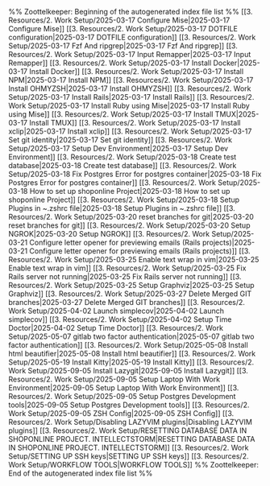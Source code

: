 %% Zoottelkeeper: Beginning of the autogenerated index file list  %%
 [[3. Resources/2. Work Setup/2025-03-17 Configure Mise|2025-03-17 Configure Mise]]
 [[3. Resources/2. Work Setup/2025-03-17 DOTFILE configuration|2025-03-17 DOTFILE configuration]]
 [[3. Resources/2. Work Setup/2025-03-17 Fzf And ripgrep|2025-03-17 Fzf And ripgrep]]
 [[3. Resources/2. Work Setup/2025-03-17 Input Remapper|2025-03-17 Input Remapper]]
 [[3. Resources/2. Work Setup/2025-03-17 Install Docker|2025-03-17 Install Docker]]
 [[3. Resources/2. Work Setup/2025-03-17 Install NPM|2025-03-17 Install NPM]]
 [[3. Resources/2. Work Setup/2025-03-17 Install OHMYZSH|2025-03-17 Install OHMYZSH]]
 [[3. Resources/2. Work Setup/2025-03-17 Install Rails|2025-03-17 Install Rails]]
 [[3. Resources/2. Work Setup/2025-03-17 Install Ruby using Mise|2025-03-17 Install Ruby using Mise]]
 [[3. Resources/2. Work Setup/2025-03-17 Install TMUX|2025-03-17 Install TMUX]]
 [[3. Resources/2. Work Setup/2025-03-17 Install xclip|2025-03-17 Install xclip]]
 [[3. Resources/2. Work Setup/2025-03-17 Set git identity|2025-03-17 Set git identity]]
 [[3. Resources/2. Work Setup/2025-03-17 Setup Dev Environment|2025-03-17 Setup Dev Environment]]
 [[3. Resources/2. Work Setup/2025-03-18 Create test database|2025-03-18 Create test database]]
 [[3. Resources/2. Work Setup/2025-03-18 Fix Postgres Error for postgres container|2025-03-18 Fix Postgres Error for postgres container]]
 [[3. Resources/2. Work Setup/2025-03-18 How to set up shoponline Project|2025-03-18 How to set up shoponline Project]]
 [[3. Resources/2. Work Setup/2025-03-18 Setup Plugins in ~.zshrc file|2025-03-18 Setup Plugins in ~.zshrc file]]
 [[3. Resources/2. Work Setup/2025-03-20 reset branches for git|2025-03-20 reset branches for git]]
 [[3. Resources/2. Work Setup/2025-03-20 Setup NGROK|2025-03-20 Setup NGROK]]
 [[3. Resources/2. Work Setup/2025-03-21 Configure letter opener for previewing emails (Rails projects)|2025-03-21 Configure letter opener for previewing emails (Rails projects)]]
 [[3. Resources/2. Work Setup/2025-03-25 Enable text wrap in vim|2025-03-25 Enable text wrap in vim]]
 [[3. Resources/2. Work Setup/2025-03-25 Fix Rails server not running|2025-03-25 Fix Rails server not running]]
 [[3. Resources/2. Work Setup/2025-03-25 Setup Graphviz|2025-03-25 Setup Graphviz]]
 [[3. Resources/2. Work Setup/2025-03-27 Delete Merged GIT branches|2025-03-27 Delete Merged GIT branches]]
 [[3. Resources/2. Work Setup/2025-04-02 Launch simplecov|2025-04-02 Launch simplecov]]
 [[3. Resources/2. Work Setup/2025-04-02 Setup Time Doctor|2025-04-02 Setup Time Doctor]]
 [[3. Resources/2. Work Setup/2025-05-07 gitlab two factor authentication|2025-05-07 gitlab two factor authentication]]
 [[3. Resources/2. Work Setup/2025-05-08 Install html beautifier|2025-05-08 Install html beautifier]]
 [[3. Resources/2. Work Setup/2025-05-19 Install Kitty|2025-05-19 Install Kitty]]
 [[3. Resources/2. Work Setup/2025-09-05 Install Lazygit|2025-09-05 Install Lazygit]]
 [[3. Resources/2. Work Setup/2025-09-05 Setup Laptop With Work Environment|2025-09-05 Setup Laptop With Work Environment]]
 [[3. Resources/2. Work Setup/2025-09-05 Setup Postgres Development tools|2025-09-05 Setup Postgres Development tools]]
 [[3. Resources/2. Work Setup/2025-09-05 ZSH Config|2025-09-05 ZSH Config]]
 [[3. Resources/2. Work Setup/Disabling LAZYVIM plugins|Disabling LAZYVIM plugins]]
 [[3. Resources/2. Work Setup/RESETTING DATABASE DATA IN SHOPONLINE PROJECT. INTELLECTSTORM|RESETTING DATABASE DATA IN SHOPONLINE PROJECT. INTELLECTSTORM]]
 [[3. Resources/2. Work Setup/SETTING UP SSH keys|SETTING UP SSH keys]]
 [[3. Resources/2. Work Setup/WORKFLOW TOOLS|WORKFLOW TOOLS]]
%% Zoottelkeeper: End of the autogenerated index file list  %%
